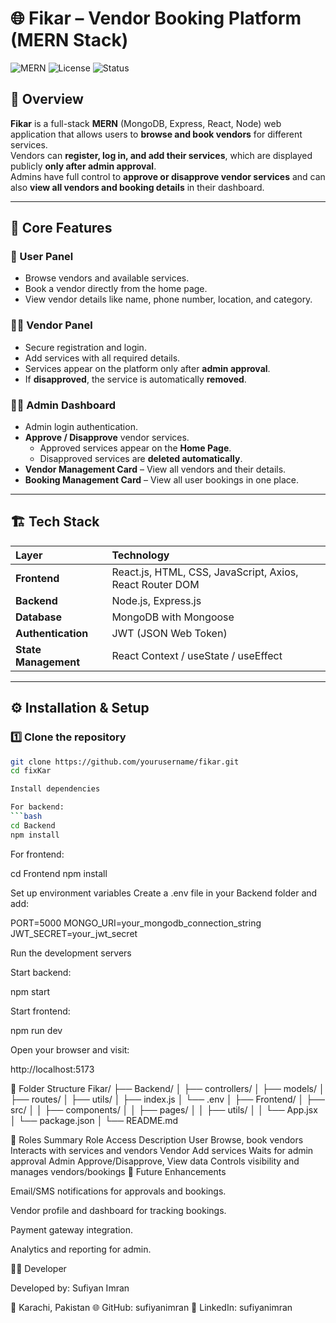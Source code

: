 # 🌐 Fikar – Vendor Booking Platform (MERN Stack)

![MERN](https://img.shields.io/badge/Stack-MERN-green)
![License](https://img.shields.io/badge/License-MIT-blue)
![Status](https://img.shields.io/badge/Status-Active-success)

## 📖 Overview

**Fikar** is a full-stack **MERN** (MongoDB, Express, React, Node) web application that allows users to **browse and book vendors** for different services.  
Vendors can **register, log in, and add their services**, which are displayed publicly **only after admin approval**.  
Admins have full control to **approve or disapprove vendor services** and can also **view all vendors and booking details** in their dashboard.

---

## 🚀 Core Features

### 👤 User Panel
- Browse vendors and available services.
- Book a vendor directly from the home page.
- View vendor details like name, phone number, location, and category.

### 🧑‍🔧 Vendor Panel
- Secure registration and login.
- Add services with all required details.
- Services appear on the platform only after **admin approval**.
- If **disapproved**, the service is automatically **removed**.

### 🧑‍💼 Admin Dashboard
- Admin login authentication.
- **Approve / Disapprove** vendor services.
  - Approved services appear on the **Home Page**.
  - Disapproved services are **deleted automatically**.
- **Vendor Management Card** – View all vendors and their details.
- **Booking Management Card** – View all user bookings in one place.

---

## 🏗️ Tech Stack

| Layer | Technology |
|:------|:------------|
| **Frontend** | React.js, HTML, CSS, JavaScript, Axios, React Router DOM |
| **Backend** | Node.js, Express.js |
| **Database** | MongoDB with Mongoose |
| **Authentication** | JWT (JSON Web Token) |
| **State Management** | React Context / useState / useEffect |

---

## ⚙️ Installation & Setup

### 1️⃣ Clone the repository
```bash
git clone https://github.com/yourusername/fikar.git
cd fixKar

Install dependencies

For backend:
```bash
cd Backend
npm install
```

For frontend:

cd Frontend
npm install


Set up environment variables
Create a .env file in your Backend folder and add:

PORT=5000
MONGO_URI=your_mongodb_connection_string
JWT_SECRET=your_jwt_secret


Run the development servers

Start backend:

npm start


Start frontend:

npm run dev


Open your browser and visit:

http://localhost:5173

🧩 Folder Structure
Fikar/
├── Backend/
│   ├── controllers/
│   ├── models/
│   ├── routes/
│   ├── utils/
│   ├── index.js
│   └── .env
│
├── Frontend/
│   ├── src/
│   │   ├── components/
│   │   ├── pages/
│   │   ├── utils/
│   │   └── App.jsx
│   └── package.json
│
└── README.md

🔐 Roles Summary
Role	Access	Description
User	Browse, book vendors	Interacts with services and vendors
Vendor	Add services	Waits for admin approval
Admin	Approve/Disapprove, View data	Controls visibility and manages vendors/bookings
🧠 Future Enhancements

Email/SMS notifications for approvals and bookings.

Vendor profile and dashboard for tracking bookings.

Payment gateway integration.

Analytics and reporting for admin.

👨‍💻 Developer

Developed by: Sufiyan Imran

📍 Karachi, Pakistan
🌐 GitHub: sufiyanimran
💼 LinkedIn: sufiyanimran
